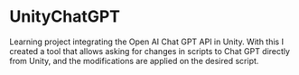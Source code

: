 # UnityChatGPT
Learning project integrating the Open AI Chat GPT API in Unity. With this I created a tool that allows asking for changes in scripts to Chat GPT directly from Unity, and the modifications are applied on the desired script. 
